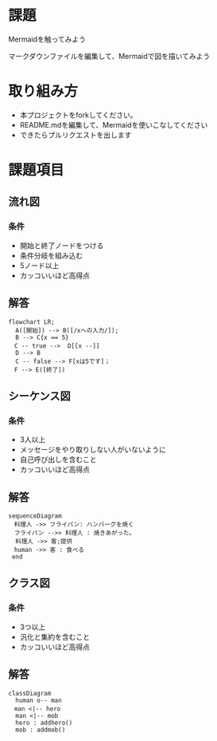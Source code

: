 # 課題
Mermaidを触ってみよう

マークダウンファイルを編集して、Mermaidで図を描いてみよう

# 取り組み方
* 本プロジェクトをforkしてください。
* README.mdを編集して、Mermaidを使いこなしてください
* できたらプルリクエストを出します

# 課題項目
## 流れ図
### 条件
- 開始と終了ノードをつける
- 条件分岐を組み込む
- 5ノード以上
- カッコいいほど高得点

## 解答
```mermaid
flowchart LR;
  A([開始]) --> B([/xへの入力/]);
  B --> C{x == 5}
　C -- true -->  D[[x --]]
  D --> B
  C -- false --> F[xは5です]；
　F --> E([終了])
```

## シーケンス図
### 条件
- 3人以上
- メッセージをやり取りしない人がいないように
- 自己呼び出しを含むこと
- カッコいいほど高得点

## 解答
```mermaid
sequenceDiagram
　料理人 ->> フライパン: ハンバーグを焼く
　フライパン -->> 料理人 : 焼きあがった。
  料理人 ->> 客;提供
　human ->> 客 : 食べる
 end

```

## クラス図

### 条件
- 3つ以上
- 汎化と集約を含むこと
- カッコいいほど高得点

## 解答
```mermaid
classDiagram
  human o-- man
　man <|-- hero
  man <|-- mob
  hero : addhero()
  mob : addmob()
```
